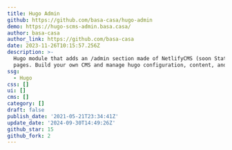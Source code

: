 ```yaml
---
title: Hugo Admin
github: https://github.com/basa-casa/hugo-admin
demo: https://hugo-scms-admin.basa.casa/
author: basa-casa
author_link: https://github.com/basa-casa
date: 2023-11-26T10:15:57.256Z
description: >-
  Hugo module that adds an /admin section made of NetlifyCMS (soon StaticJsCMS)
  pages. Build your own CMS and manage hugo configuration, content, and data.
ssg:
  - Hugo
css: []
ui: []
cms: []
category: []
draft: false
publish_date: '2021-05-21T23:34:41Z'
update_date: '2024-09-30T14:49:26Z'
github_star: 15
github_fork: 2
---
```

